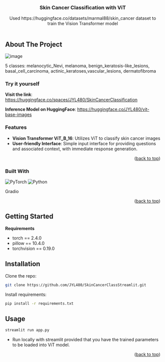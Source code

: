 <!-- Improved compatibility of back to top link: See: https://github.com/othneildrew/Best-README-Template/pull/73 -->
<a name="readme-top"></a>
<!--
*** Thanks for checking out the Best-README-Template. If you have a suggestion
*** that would make this better, please fork the repo and create a pull request
*** or simply open an issue with the tag "enhancement".
*** Don't forget to give the project a star!
*** Thanks again! Now go create something AMAZING! :D
-->



<!-- PROJECT SHIELDS -->
<!--
*** I'm using markdown "reference style" links for readability.
*** Reference links are enclosed in brackets [ ] instead of parentheses ( ).
*** See the bottom of this document for the declaration of the reference variables
*** for contributors-url, forks-url, etc. This is an optional, concise syntax you may use.
*** https://www.markdownguide.org/basic-syntax/#reference-style-links
-->


<!-- PROJECT LOGO -->
<br />
<div align="center">
  <a href="https://github.com/JYL480/RAGResume">
  </a>

<h3 align="center">Skin Cancer Classification with ViT</h3>


  <p align="center">
     Used https://huggingface.co/datasets/marmal88/skin_cancer dataset to train the Vision Transformer model
    <br />
    <br />
  </p>
</div>


<!-- ABOUT THE PROJECT -->
## About The Project
![image](https://github.com/user-attachments/assets/4de29fa7-2c42-4701-bdcf-30c8b5258843)

5 classes: melanocytic_Nevi, melanoma, benign_keratosis-like_lesions, basal_cell_carcinoma, actinic_keratoses,vascular_lesions, dermatofibroma
     
### Try it yourself

**Visit the link**: https://huggingface.co/spaces/JYL480/SkinCancerClassification

**Inference Model on HuggingFace**: https://huggingface.co/JYL480/vit-base-images 


### Features

- **Vision Transformer ViT_B_16**: Utilizes ViT to classify skin cancer images
- **User-friendly Interface**: Simple input interface for providing questions and associated context, with immediate response generation.
<p align="right">(<a href="#readme-top">back to top</a>)</p>

### Built With
![PyTorch](https://img.shields.io/badge/PyTorch-%23EE4C2C.svg?style=for-the-badge&logo=PyTorch&logoColor=white)
![Python](https://img.shields.io/badge/python-3670A0?style=for-the-badge&logo=python&logoColor=ffdd54)

Gradio

<p align="right">(<a href="#readme-top">back to top</a>)</p>

## Getting Started
**Requirements**
- torch == 2.4.0
- pillow == 10.4.0
- torchvision == 0.19.0

## Installation

Clone the repo:
```sh
git clone https://github.com/JYL480/SkinCancerClassStreamlit.git
```
Install requirements:
```sh
pip install -r requirements.txt
```
## Usage
```sh
streamlit run app.py
```

- Run locally with streamlit provided that you have the trained parameters to be loaded into ViT model.
<p align="right">(<a href="#readme-top">back to top</a>)</p>

